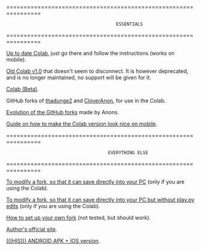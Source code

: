 ================================================================

                                             ESSENTIALS

================================================================

[Up to date Colab](https://colab.research.google.com/github/VBPXKSMI/Open-CYOAI-Project/blob/master/Open_CYOAI.ipynb), just go there and follow the instructions (works on mobile).

[Old Colab v1.0](https://colab.research.google.com/github/VBPXKSMI/Open-CYOAI-Project/blob/master/Old_Open_CYOAI.ipynb) that doesn't seem to disconnect. It is however deprecated, and is no longer maintained, no support will be given for it.

[Colab (Beta)](https://colab.research.google.com/github/VBPXKSMI/Open-CYOAI-Project/blob/beta/Open_CYOAI_BETA.ipynb).

GitHub forks of [thadunge2](https://github.com/thadunge2/AIDungeon) and [CloverAnon](https://github.com/cloveranon/Clover-Edition), for use in the Colab. 

[Evolution of the GitHub forks](https://github.com/VBPXKSMI/Open-CYOAI-Project/wiki/Evolution-of-the-GitHub-forks-made-by-Anons) made by Anons. 

[Guide on how to make the Colab version look nice on mobile](https://github.com/VBPXKSMI/Open-CYOAI-Project/wiki/Guide-on-how-to-make-the-Colab-version-look-nice-on-mobile).
 
================================================================
 
                                          EVERYTHING ELSE
 
================================================================

[To modify a fork, so that it can save directly into your PC](https://github.com/VBPXKSMI/Open-CYOAI-Project/wiki/To-modify-a-fork,-so-that-it-can-save-directly-into-your-PC-(only-if-you-are-using-the-Colab)) (only if you are using the Colab).

[To modify a fork, so that it can save directly into your PC but without play.py edits](https://github.com/VBPXKSMI/Open-CYOAI-Project/wiki/To-modify-a-fork,-so-that-it-can-save-directly-into-your-PC-but-without-play.py-edits-(only-if-you-are-using-the-Colab)) (only if you are using the Colab). 
 
[How to set up your own fork](https://github.com/VBPXKSMI/Open-CYOAI-Project/wiki/How-to-set-up-your-own-fork-(not-tested,-but-should-work)) (not tested, but should work).
 
[Author's official site](http://www.aidungeon.io/).

[(((HIS))) ANDROID APK + IOS version](https://github.com/VBPXKSMI/Open-CYOAI-Project/wiki/(((HIS)))-ANDROID-APK-plus-IOS-versions).
